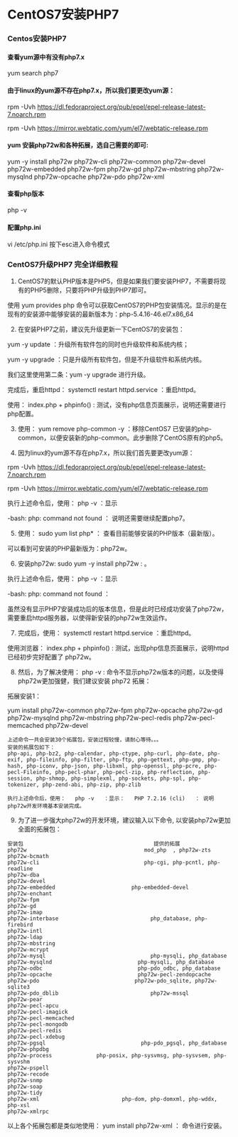 # CentOS7安装PHP7

### Centos安装PHP7

#### 查看yum源中有没有php7.x

yum search php7

#### 由于linux的yum源不存在php7.x，所以我们要更改yum源：

rpm -Uvh https://dl.fedoraproject.org/pub/epel/epel-release-latest-7.noarch.rpm

rpm -Uvh https://mirror.webtatic.com/yum/el7/webtatic-release.rpm

#### yum 安装php72w和各种拓展，选自己需要的即可:

yum  -y install php72w php72w-cli php72w-common php72w-devel php72w-embedded  php72w-fpm php72w-gd php72w-mbstring php72w-mysqlnd php72w-opcache  php72w-pdo php72w-xml

#### 查看php版本

php -v

#### 配置php.ini

vi /etc/php.ini 按下esc进入命令模式



### CentOS7升级PHP7 完全详细教程

1. CentOS7的默认PHP版本是PHP5，但是如果我们要安装PHP7，不需要将现有的PHP5删除，只要将PHP升级到PHP7即可。

使用 yum provides php 命令可以获取CentOS7的PHP包安装情况。显示的是在现有的安装源中能够安装的最新版本为：php-5.4.16-46.el7.x86_64

2. 在安装PHP7之前，建议先升级更新一下CentOS7的安装包：

yum -y update ：升级所有软件包的同时也升级软件和系统内核；

yum -y upgrade ：只是升级所有软件包，但是不升级软件和系统内核。

我们这里使用第二条：yum -y upgrade 进行升级。

完成后，重启httpd： systemctl restart httpd.service ：重启httpd。

使用： index.php + phpinfo() : 测试，没有php信息页面展示，说明还需要进行php配置。

3. 使用： yum remove php-common -y ：移除CentOS7 已安装的php-common，以便安装新的php-common。此步删除了CentOS原有的php5。

4. 因为linux的yum源不存在php7.x，所以我们首先要更改yum源：

rpm -Uvh https://dl.fedoraproject.org/pub/epel/epel-release-latest-7.noarch.rpm

rpm -Uvh https://mirror.webtatic.com/yum/el7/webtatic-release.rpm

执行上述命令后，使用： php -v ：显示

-bash: php: command not found ： 说明还需要继续配置php7。

5. 使用： sudo yum list php* ： 查看目前能够安装的PHP版本（最新版）。

可以看到可安装的PHP最新版为：php72w。

6. 安装php72w: sudo yum -y install php72w : 。

执行上述命令后，使用： php -v ：显示

-bash: php: command not found ：

虽然没有显示PHP7安装成功后的版本信息，但是此时已经成功安装了php72w，需要重启httpd服务器，以使得新安装的php72w生效运作。

7. 完成后，使用： systemctl restart httpd.service ：重启httpd。

使用浏览器： index.php + phpinfo() : 测试，出现php信息页面展示，说明httpd已经初步完好配置了 php72w。

8. 然后，为了解决使用： php -v : 命令不显示php72w版本的问题，以及使得php72w更加强健，我们建议安装 php72 拓展：

拓展安装1：

yum install php72w-common php72w-fpm php72w-opcache php72w-gd  php72w-mysqlnd php72w-mbstring php72w-pecl-redis php72w-pecl-memcached  php72w-devel

```shell
上述命令一共会安装30个拓展包，安装过程较慢，请耐心等待。。。
安装的拓展包如下：
php-api, php-bz2, php-calendar, php-ctype, php-curl, php-date, php-exif, php-fileinfo, php-filter, php-ftp, php-gettext, php-gmp, php-hash, php-iconv, php-json, php-libxml, php-openssl, php-pcre, php-pecl-Fileinfo, php-pecl-phar, php-pecl-zip, php-reflection, php-session, php-shmop, php-simplexml, php-sockets, php-spl, php-tokenizer, php-zend-abi, php-zip, php-zlib

执行上述命令后，使用：   php -v   ：显示：   PHP 7.2.16 (cli)   ： 说明php72w开发环境基本安装完成。
```

9. 为了进一步强大php72w的开发环境，建议输入以下命令, 以安装php72w更加全面的拓展包：

```shell
安装包			                                提供的拓展
php72w			                           mod_php	, php72w-zts
php72w-bcmath		
php72w-cli		                           php-cgi, php-pcntl, php-readline
php72w-dba		
php72w-devel		
php72w-embedded		                   php-embedded-devel
php72w-enchant		
php72w-fpm		
php72w-gd		
php72w-imap		
php72w-interbase		                     php_database, php-firebird
php72w-intl		
php72w-ldap		
php72w-mbstring		
php72w-mcrypt		
php72w-mysql		                         php-mysqli, php_database
php72w-mysqlnd		                     php-mysqli, php_database
php72w-odbc		                         php-pdo_odbc, php_database
php72w-opcache		                     php72w-pecl-zendopcache
php72w-pdo		                        php72w-pdo_sqlite, php72w-sqlite3
php72w-pdo_dblib		                     php72w-mssql
php72w-pear		
php72w-pecl-apcu	
php72w-pecl-imagick	
php72w-pecl-memcached	
php72w-pecl-mongodb	
php72w-pecl-redis	
php72w-pecl-xdebug	
php72w-pgsql		                      php-pdo_pgsql, php_database
php72w-phpdbg		
php72w-process		        php-posix, php-sysvmsg, php-sysvsem, php-sysvshm
php72w-pspell		
php72w-recode		
php72w-snmp		
php72w-soap		
php72w-tidy		
php72w-xml		                    php-dom, php-domxml, php-wddx, php-xsl
php72w-xmlrpc
```

以上各个拓展包都是类似地使用： yum install php72w-xml ： 命令进行安装。